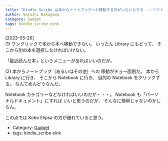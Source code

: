 ```yaml
---
title: "Kindle Scribe は本からノートブックへと移動するのがいらいらする ---ソフトウェアアップデートで改善されるのを待っているのだが・・・"
author: Satoshi Nakagawa
category: Gadget
tags: kindle_scribe eink
---
```


[2023-05-26]  
 (1) ワンクリックで本から本へ移動できない。
いったん Library にもどって、
そこから別の本を選択しなければいけない。

 「最近読んだ本」というメニューがあればいいのだが。

 (2) 本からノートブック（あるいはその逆）への
移動がチョー面倒だ。
本から Library に行き、
そこから Notebook に行き、
目的の Notebook をクリックする。
なんてめんどうなんだ。

 Notebook カテゴリーなどなければいいのだが・・・。
Notebook も「パーソナルドキュメント」にすれば
いいと思うのだが、
そんなに簡単じゃないのかしらん。

 この点では Kobo Elipsa の方が優れていると思う。

- Category: [Gadget](/categories.html#Gadget)
- tags: kindle_scribe eink

